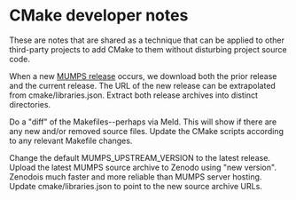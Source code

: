 # CMake developer notes

These are notes that are shared as a technique that can be applied to other third-party projects to add CMake to them without disturbing project source code.

When a new [MUMPS release](https://mumps-solver.org/index.php?page=dwnld#cl) occurs, we download both the prior release and the current release.
The URL of the new release can be extrapolated from cmake/libraries.json.
Extract both release archives into distinct directories.

Do a "diff" of the Makefiles--perhaps via Meld.
This will show if there are any new and/or removed source files.
Update the CMake scripts according to any relevant Makefile changes.

Change the default MUMPS_UPSTREAM_VERSION to the latest release.
Upload the latest MUMPS source archive to Zenodo using "new version".
Zenodois much faster and more reliable than MUMPS server hosting.
Update cmake/libraries.json to point to the new source archive URLs.
